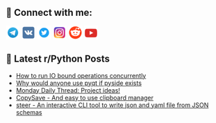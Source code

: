 ## 🔎 Connect with me:
[<img src="https://github.com/bullbesh/bullbesh/blob/main/images/Telegram.png" width="32" height="32" />](https://t.me/bullbesh)
[<img src="https://github.com/bullbesh/bullbesh/blob/main/images/VK.png" width="32" height="32" />](https://vk.com/bullbesh)
[<img src="https://github.com/bullbesh/bullbesh/blob/main/images/Twitter.png" width="32" height="32" />](https://twitter.com/bullbesh1)
[<img src="https://github.com/bullbesh/bullbesh/blob/main/images/Instagram.png" width="32" height="32" />](https://www.instagram.com/bullbesh)
[<img src="https://github.com/bullbesh/bullbesh/blob/main/images/Reddit.png" width="32" height="32" />](https://www.reddit.com/user/bullbesh)
[<img src="https://github.com/bullbesh/bullbesh/blob/main/images/YouTube.png" width="32" height="32" />](https://www.youtube.com/channel/UCtfjRs6uzgq5mfm8S06WTcg)

## 📕 Latest r/Python Posts
<!-- BLOG-POST-LIST:START -->
- [How to run IO bound operations concurrently](https://www.reddit.com/r/Python/comments/1dcf0af/how_to_run_io_bound_operations_concurrently/)
- [Why would anyone use pyqt if pyside exists](https://www.reddit.com/r/Python/comments/1dcedjb/why_would_anyone_use_pyqt_if_pyside_exists/)
- [Monday Daily Thread: Project ideas!](https://www.reddit.com/r/Python/comments/1dc82nr/monday_daily_thread_project_ideas/)
- [CopySave - And easy to use clipboard manager](https://www.reddit.com/r/Python/comments/1dbz3o0/copysave_and_easy_to_use_clipboard_manager/)
- [steer - An interactive CLI tool to write json and yaml file from JSON schemas](https://www.reddit.com/r/Python/comments/1dbyrs2/steer_an_interactive_cli_tool_to_write_json_and/)
<!-- BLOG-POST-LIST:END -->
